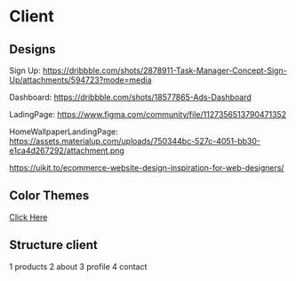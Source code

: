 # Client

## Designs

Sign Up: https://dribbble.com/shots/2878911-Task-Manager-Concept-Sign-Up/attachments/594723?mode=media

Dashboard: https://dribbble.com/shots/18577865-Ads-Dashboard

LadingPage: https://www.figma.com/community/file/1127356513790471352

HomeWallpaperLandingPage: https://assets.materialup.com/uploads/750344bc-527c-4051-bb30-e1ca4d267292/attachment.png

https://uikit.to/ecommerce-website-design-inspiration-for-web-designers/

## Color Themes

<a href='./src/styles/tools.jsx' >Click Here</a>

## Structure client

1 products
2 about
3 profile
4 contact
